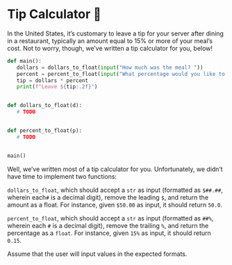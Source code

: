 # Tip Calculator 💸

In the United States, it’s customary to leave a tip for your server after dining in a restaurant, typically an amount equal to 15% or more of your meal’s cost. Not to worry, though, we’ve written a tip calculator for you, below!

```python
def main():
   dollars = dollars_to_float(input("How much was the meal? "))
   percent = percent_to_float(input("What percentage would you like to tip? "))
   tip = dollars * percent
   print(f"Leave ${tip:.2f}")


def dollars_to_float(d):
   # TODO


def percent_to_float(p):
   # TODO


main()
```

Well, we’ve written most of a tip calculator for you. Unfortunately, we didn’t have time to implement two functions:

`dollars_to_float`, which should accept a `str` as input (formatted as `$##.##`, wherein each`#` is a decimal digit), remove the leading `$`, and return the amount as a float. For instance, given `$50.00` as input, it should return `50.0`.

`percent_to_float`, which should accept a `str` as input (formatted as `##%`, wherein each `#` is a decimal digit), remove the trailing `%`, and return the percentage as a `float`. For instance, given `15%` as input, it should return `0.15`.

Assume that the user will input values in the expected formats.
